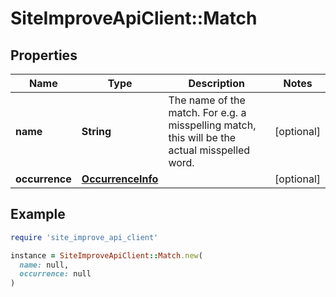 # SiteImproveApiClient::Match

## Properties

| Name | Type | Description | Notes |
| ---- | ---- | ----------- | ----- |
| **name** | **String** | The name of the match. For e.g. a misspelling match, this will be the actual misspelled word. | [optional] |
| **occurrence** | [**OccurrenceInfo**](OccurrenceInfo.md) |  | [optional] |

## Example

```ruby
require 'site_improve_api_client'

instance = SiteImproveApiClient::Match.new(
  name: null,
  occurrence: null
)
```

